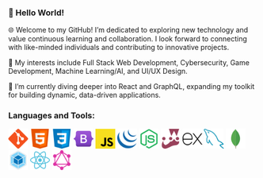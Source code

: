 ### 👋 Hello World!

🌐 Welcome to my GitHub! I’m dedicated to exploring new technology and value continuous learning and collaboration. I look forward to connecting with like-minded individuals and contributing to innovative projects.

👀 My interests include Full Stack Web Development, Cybersecurity, Game Development, Machine Learning/AI, and UI/UX Design.

🌱 I’m currently diving deeper into React and GraphQL, expanding my toolkit for building dynamic, data-driven applications.

### Languages and Tools:
  <p align="left"> 
    <a href="https://git-scm.com/" target="_blank" rel="noreferrer"><img src="icons/git.jpg" alt="git" width="40" height="40"/></a>
    <a href="https://www.w3.org/html/" target="_blank" rel="noreferrer"><img src="icons/html.jpg" alt="html" width="40" height="40"/></a> 
    <a href="https://www.w3schools.com/css/" target="_blank" rel="noreferrer"><img src="icons/css.jpg" alt="css" width="40" height="40"/></a> 
    <a href="https://getbootstrap.com" target="_blank" rel="noreferrer"><img src="icons/bootstrap.jpg" alt="bootstrap" width="40" height="40"/></a>
    <a href="https://developer.mozilla.org/en-US/docs/Web/JavaScript" target="_blank" rel="noreferrer"><img src="icons/javascript.jpg" alt="javascript" width="40" height="40"/></a> 
    <a href="https://jquery.com/" target="_blank" rel="noreferrer"><img src="icons/jquery.jpg" alt="jquery" width="40" height="40"/></a> 
    <a href="https://nodejs.org" target="_blank" rel="noreferrer"><img src="icons/nodejs.jpg" alt="nodejs" width="40" height="40"/></a>
    <a href="https://jestjs.io" target="_blank" rel="noreferrer"><img src="icons/jest.jpg" alt="jest" width="40" height="40"/></a>
    <a href="https://expressjs.com" target="_blank" rel="noreferrer"><img src="icons/expressjs.jpg" alt="express" width="40" height="40"/></a>
    <a href="https://www.mysql.com/" target="_blank" rel="noreferrer"> <img src="icons/mysql.jpg" alt="mysql" width="40" height="40"/></a>
    <a href="https://www.mongodb.com/" target="_blank" rel="noreferrer"> <img src="icons/mongodb.jpg" alt="mongodb" width="40" height="40"/></a>
    <a href="https://webpack.js.org/" target="_blank" rel="noreferrer"> <img src="icons/webpack.jpg" alt="webpack" width="40" height="40"/></a>
    <a href="https://react.dev/" target="_blank" rel="noreferrer"> <img src="icons/reactjs.jpg" alt="react" width="40" height="40"/></a>
    <a href="https://graphql.org/" target="_blank" rel="noreferrer"> <img src="icons/graphql.jpg" alt="graphql" width="40" height="40"/></a>
  </p>
  

